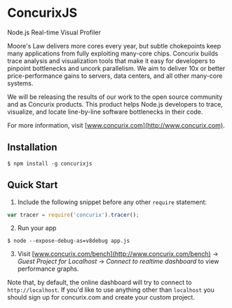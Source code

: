 # ConcurixJS
Node.js Real-time Visual Profiler

Moore's Law delivers more cores every year, but subtle chokepoints keep many applications from fully exploiting many-core chips.  Concurix builds trace analysis and visualization tools that make it easy for developers to pinpoint bottlenecks and uncork parallelism. We aim to deliver 10x or better price-performance gains to servers, data centers, and all other many-core systems.

We will be releasing the results of our work to the open source community and as Concurix products.   This product helps Node.js developers to trace, visualize, and locate line-by-line software bottlenecks in their code.

For more information, visit [www.concurix.com](http://www.concurix.com).


## Installation
    $ npm install -g concurixjs

## Quick Start
1. Include the following snippet before any other ``require`` statement:

 ```js
 var tracer = require('concurix').tracer();
 ```

2. Run your app
 
 ```
 $ node --expose-debug-as=v8debug app.js
 ```

3. Visit [www.concurix.com/bench](http://www.concurix.com/bench) -> *Guest Project for Localhost* -> *Connect to realtime dashboard* to view performance graphs.

Note that, by default, the online dashboard will try to connect  to ``http://localhost``. If you'd like to use anything other than ``localhost`` you should sign up for concurix.com and create your custom project.
